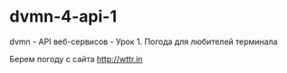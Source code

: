 # dvmn-4-api-1
dvmn - API веб-сервисов - Урок 1. Погода для любителей терминала

Берем погоду с сайта http://wttr.in
